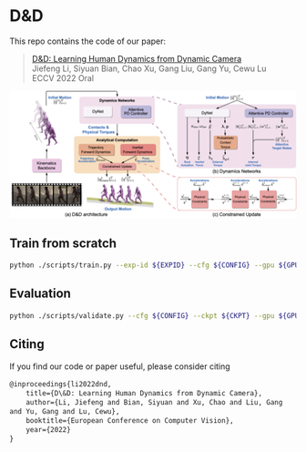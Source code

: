 # D&D

This repo contains the code of our paper:


> [D&D: Learning Human Dynamics from Dynamic Camera](https://arxiv.org/abs/2209.08790)  
> Jiefeng Li, Siyuan Bian, Chao Xu, Gang Liu, Gang Yu, Cewu Lu  
> ECCV 2022 Oral  

<!-- [[`Paper`](https://openaccess.thecvf.com/content/CVPR2021/html/Li_HybrIK_A_Hybrid_Analytical-Neural_Inverse_Kinematics_Solution_for_3D_Human_CVPR_2021_paper.html)]
[[`Supplementary Material`](https://openaccess.thecvf.com/content/CVPR2021/supplemental/Li_HybrIK_A_Hybrid_CVPR_2021_supplemental.zip)]
[[`arXiv`](https://arxiv.org/abs/2011.14672)]
[[`Project Page`](https://jeffli.site/HybrIK/)] -->

![dnd](assets/dnd.png)

## Train from scratch

``` bash
python ./scripts/train.py --exp-id ${EXPID} --cfg ${CONFIG} --gpu ${GPU} --seed 1
```

## Evaluation
``` bash
python ./scripts/validate.py --cfg ${CONFIG} --ckpt ${CKPT} --gpu ${GPU}
```


## Citing
If you find our code or paper useful, please consider citing

    @inproceedings{li2022dnd,
        title={D\&D: Learning Human Dynamics from Dynamic Camera},
        author={Li, Jiefeng and Bian, Siyuan and Xu, Chao and Liu, Gang and Yu, Gang and Lu, Cewu},
        booktitle={European Conference on Computer Vision},
        year={2022}
    }
